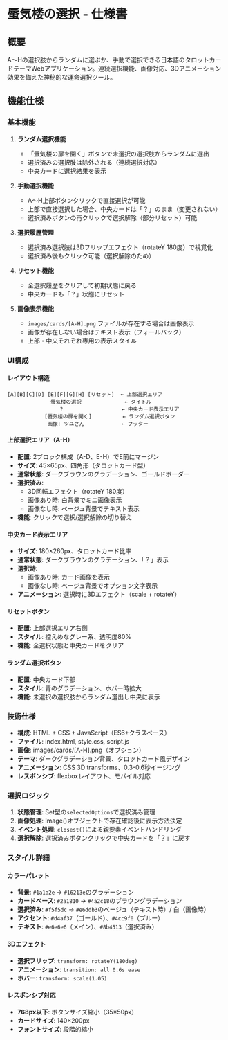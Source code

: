# 蜃気楼の選択 - 仕様書

## 概要

A〜Hの選択肢からランダムに選ぶか、手動で選択できる日本語のタロットカードテーマWebアプリケーション。連続選択機能、画像対応、3Dアニメーション効果を備えた神秘的な運命選択ツール。

## 機能仕様

### 基本機能

1. **ランダム選択機能**
   - 「蜃気楼の扉を開く」ボタンで未選択の選択肢からランダムに選出
   - 選択済みの選択肢は除外される（連続選択対応）
   - 中央カードに選択結果を表示

2. **手動選択機能**
   - A〜H上部ボタンクリックで直接選択が可能
   - 上部で直接選択した場合、中央カードは「？」のまま（変更されない）
   - 選択済みボタンの再クリックで選択解除（部分リセット）可能

3. **選択履歴管理**
   - 選択済み選択肢は3Dフリップエフェクト（rotateY 180度）で視覚化
   - 選択済み後もクリック可能（選択解除のため）

4. **リセット機能**
   - 全選択履歴をクリアして初期状態に戻る
   - 中央カードも「？」状態にリセット

5. **画像表示機能**
   - `images/cards/[A-H].png` ファイルが存在する場合は画像表示
   - 画像が存在しない場合はテキスト表示（フォールバック）
   - 上部・中央それぞれ専用の表示スタイル

### UI構成

#### レイアウト構造
```
[A][B][C][D] [E][F][G][H] [リセット]  ← 上部選択エリア
              蜃気楼の選択              ← タイトル
                 ?                   ← 中央カード表示エリア
            [蜃気楼の扉を開く]          ← ランダム選択ボタン
             画像: ツユさん            ← フッター
```

#### 上部選択エリア（A-H）
- **配置**: 2ブロック構成（A-D、E-H）でE前にマージン
- **サイズ**: 45×65px、四角形（タロットカード型）
- **通常状態**: ダークブラウンのグラデーション、ゴールドボーダー
- **選択済み**: 
  - 3D回転エフェクト（rotateY 180度）
  - 画像あり時: 白背景でミニ画像表示
  - 画像なし時: ベージュ背景でテキスト表示
- **機能**: クリックで選択/選択解除の切り替え

#### 中央カード表示エリア
- **サイズ**: 180×260px、タロットカード比率
- **通常状態**: ダークブラウンのグラデーション、「？」表示
- **選択時**: 
  - 画像あり時: カード画像を表示
  - 画像なし時: ベージュ背景でオプション文字表示
- **アニメーション**: 選択時に3Dエフェクト（scale + rotateY）

#### リセットボタン
- **配置**: 上部選択エリア右側
- **スタイル**: 控えめなグレー系、透明度80%
- **機能**: 全選択状態と中央カードをクリア

#### ランダム選択ボタン
- **配置**: 中央カード下部
- **スタイル**: 青のグラデーション、ホバー時拡大
- **機能**: 未選択の選択肢からランダム選出し中央に表示

### 技術仕様

- **構成**: HTML + CSS + JavaScript（ES6+クラスベース）
- **ファイル**: index.html, style.css, script.js
- **画像**: images/cards/[A-H].png（オプション）
- **テーマ**: ダークグラデーション背景、タロットカード風デザイン
- **アニメーション**: CSS 3D transforms、0.3-0.6秒イージング
- **レスポンシブ**: flexboxレイアウト、モバイル対応

### 選択ロジック

1. **状態管理**: Set型の`selectedOptions`で選択済み管理
2. **画像処理**: Image()オブジェクトで存在確認後に表示方法決定
3. **イベント処理**: `closest()`による親要素イベントハンドリング
4. **選択解除**: 選択済みボタンクリックで中央カードを「？」に戻す

### スタイル詳細

#### カラーパレット
- **背景**: `#1a1a2e` → `#16213e`のグラデーション
- **カードベース**: `#2a1810` → `#4a2c18`のブラウングラデーション
- **選択済み**: `#f5f5dc` → `#e6ddb3`のベージュ（テキスト時）/ 白（画像時）
- **アクセント**: `#d4af37`（ゴールド）、`#4cc9f0`（ブルー）
- **テキスト**: `#e6e6e6`（メイン）、`#8b4513`（選択済み）

#### 3Dエフェクト
- **選択フリップ**: `transform: rotateY(180deg)`
- **アニメーション**: `transition: all 0.6s ease`
- **ホバー**: `transform: scale(1.05)`

#### レスポンシブ対応
- **768px以下**: ボタンサイズ縮小（35×50px）
- **カードサイズ**: 140×200px
- **フォントサイズ**: 段階的縮小